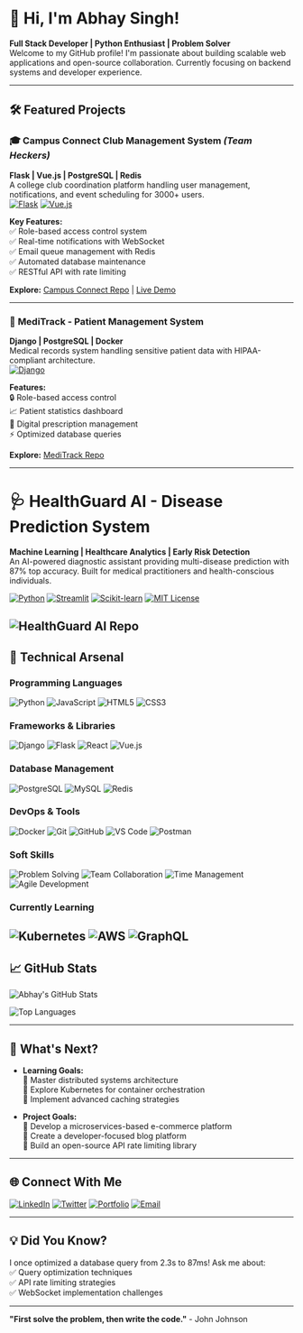 # 👋 Hi, I'm Abhay Singh!

**Full Stack Developer | Python Enthusiast | Problem Solver**  
Welcome to my GitHub profile! I'm passionate about building scalable web applications and open-source collaboration. Currently focusing on backend systems and developer experience.

---

## 🛠️ Featured Projects

### 🎓 **Campus Connect Club Management System** *(Team Heckers)*  
**Flask | Vue.js | PostgreSQL | Redis**  
A college club coordination platform handling user management, notifications, and event scheduling for 3000+ users.  
[![Flask](https://img.shields.io/badge/Flask-2.3.3-%23000.svg?logo=flask)](https://flask.palletsprojects.com/)
[![Vue.js](https://img.shields.io/badge/Vue.js-3.3-%2342b883.svg?logo=vuedotjs)](https://vuejs.org/)

**Key Features:**  
✅ Role-based access control system  
✅ Real-time notifications with WebSocket  
✅ Email queue management with Redis  
✅ Automated database maintenance  
✅ RESTful API with rate limiting

**Explore:** [Campus Connect Repo](https://github.com/Asmodeus14/Club-Notification-System) | [Live Demo](#)

---

### 🏥 **MediTrack - Patient Management System**  
**Django | PostgreSQL | Docker**  
Medical records system handling sensitive patient data with HIPAA-compliant architecture.  
[![Django](https://img.shields.io/badge/Django-4.2-%23092E20.svg?logo=django)](https://www.djangoproject.com/)

**Features:**  
🔒 Role-based access control  
📈 Patient statistics dashboard  
📄 Digital prescription management  
⚡ Optimized database queries

**Explore:** [MediTrack Repo](https://github.com/Asmodeus14/MediTrack)

---
# 🩺 HealthGuard AI - Disease Prediction System

**Machine Learning | Healthcare Analytics | Early Risk Detection**  
An AI-powered diagnostic assistant providing multi-disease prediction with 87% top accuracy. Built for medical practitioners and health-conscious individuals.

[![Python](https://img.shields.io/badge/Python-3.10%2B-3776AB?logo=python)](https://www.python.org/)
[![Streamlit](https://img.shields.io/badge/Streamlit-1.28-FF4B4B?logo=streamlit)](https://streamlit.io/)
[![Scikit-learn](https://img.shields.io/badge/Scikit--learn-1.3-F7931E?logo=scikit-learn)](https://scikit-learn.org/)
[![MIT License](https://img.shields.io/badge/License-MIT-yellow.svg)](https://opensource.org/licenses/MIT)

![HealthGuard AI Repo](https://github.com/Asmodeus14/HealthGuard-AI-Disease-Prediction-System)
---
## 🧰 Technical Arsenal

### **Programming Languages**
![Python](https://img.shields.io/badge/-Python-3776AB?logo=python&logoColor=white)
![JavaScript](https://img.shields.io/badge/-JavaScript-F7DF1E?logo=javascript&logoColor=black)
![HTML5](https://img.shields.io/badge/-HTML5-E34F26?logo=html5&logoColor=white)
![CSS3](https://img.shields.io/badge/-CSS3-1572B6?logo=css3&logoColor=white)

### **Frameworks & Libraries**
![Django](https://img.shields.io/badge/-Django-092E20?logo=django&logoColor=white)
![Flask](https://img.shields.io/badge/-Flask-000000?logo=flask&logoColor=white)
![React](https://img.shields.io/badge/-React-61DAFB?logo=react&logoColor=black)
![Vue.js](https://img.shields.io/badge/-Vue.js-4FC08D?logo=vuedotjs&logoColor=white)

### **Database Management**
![PostgreSQL](https://img.shields.io/badge/-PostgreSQL-4169E1?logo=postgresql&logoColor=white)
![MySQL](https://img.shields.io/badge/-MySQL-4479A1?logo=mysql&logoColor=white)
![Redis](https://img.shields.io/badge/-Redis-DC382D?logo=redis&logoColor=white)

### **DevOps & Tools**
![Docker](https://img.shields.io/badge/-Docker-2496ED?logo=docker&logoColor=white)
![Git](https://img.shields.io/badge/-Git-F05032?logo=git&logoColor=white)
![GitHub](https://img.shields.io/badge/-GitHub-181717?logo=github&logoColor=white)
![VS Code](https://img.shields.io/badge/-VS%20Code-007ACC?logo=visual-studio-code&logoColor=white)
![Postman](https://img.shields.io/badge/-Postman-FF6C37?logo=postman&logoColor=white)

### **Soft Skills**
![Problem Solving](https://img.shields.io/badge/-Problem%20Solving-FFD700?logo=starship&logoColor=black)
![Team Collaboration](https://img.shields.io/badge/-Teamwork-2ECC71?logo=teamwork&logoColor=white)
![Time Management](https://img.shields.io/badge/-Time%20Management-9B59B6?logo=clockify&logoColor=white)
![Agile Development](https://img.shields.io/badge/-Agile-3498DB?logo=agile&logoColor=white)

### **Currently Learning**
![Kubernetes](https://img.shields.io/badge/-Kubernetes-326CE5?logo=kubernetes&logoColor=white)
![AWS](https://img.shields.io/badge/-AWS-232F3E?logo=amazon-aws&logoColor=white)
![GraphQL](https://img.shields.io/badge/-GraphQL-E10098?logo=graphql&logoColor=white)
---

## 📈 GitHub Stats

![Abhay's GitHub Stats](https://github-readme-stats.vercel.app/api?username=Asmodeus14&show_icons=true&theme=radical&count_private=true)

![Top Languages](https://github-readme-stats.vercel.app/api/top-langs/?username=Asmodeus14&layout=compact&theme=radical)

---

## 🚀 What's Next?

- **Learning Goals:**  
  🔸 Master distributed systems architecture  
  🔸 Explore Kubernetes for container orchestration  
  🔸 Implement advanced caching strategies

- **Project Goals:**  
  🚩 Develop a microservices-based e-commerce platform  
  🚩 Create a developer-focused blog platform  
  🚩 Build an open-source API rate limiting library

---

## 🌐 Connect With Me

[![LinkedIn](https://img.shields.io/badge/LinkedIn-0A66C2?logo=linkedin&logoColor=white)](https://www.linkedin.com/in/abhay-singh-323b21279/)
[![Twitter](https://img.shields.io/badge/Twitter-1DA1F2?logo=twitter&logoColor=white)](https://twitter.com/yourhandle)
[![Portfolio](https://img.shields.io/badge/Portfolio-4285F4?logo=google-chrome&logoColor=white)](https://abhaysingh.dev)
[![Email](https://img.shields.io/badge/Email-EA4335?logo=gmail&logoColor=white)](mailto:singhabhay3145@gmail.com)

---

## 💡 Did You Know?

I once optimized a database query from 2.3s to 87ms! Ask me about:  
✅ Query optimization techniques  
✅ API rate limiting strategies  
✅ WebSocket implementation challenges

---

**"First solve the problem, then write the code."** - John Johnson
